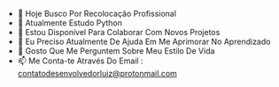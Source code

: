 
- 🔭 Hoje Busco Por Recolocação Profissional 
- 🌱 Atualmente Estudo Python
- 👯 Estou Disponível Para Colaborar Com Novos Projetos  
- 🤔 Eu Preciso Atualmente De Ajuda Em Me Aprimorar No Aprendizado 
- 💬 Gosto Que Me Perguntem Sobre Meu Estilo De Vida  
- 📫 Me Conta-te Através Do Email : contatodesenvolvedorluiz@protonmail.com
